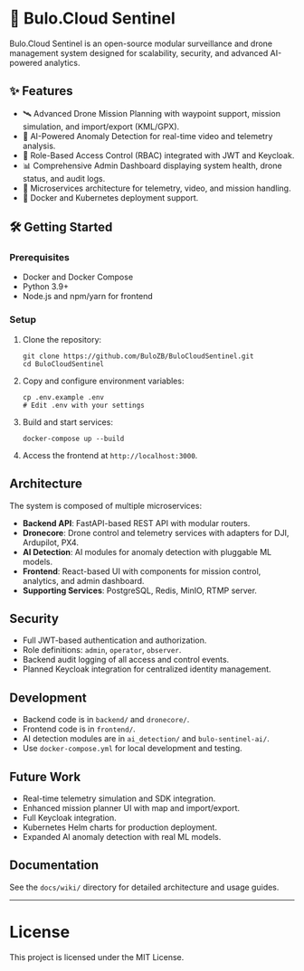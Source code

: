 # 🚀 Bulo.Cloud Sentinel

Bulo.Cloud Sentinel is an open-source modular surveillance and drone management system designed for scalability, security, and advanced AI-powered analytics.

## ✨ Features

- 🛰️ Advanced Drone Mission Planning with waypoint support, mission simulation, and import/export (KML/GPX).
- 🤖 AI-Powered Anomaly Detection for real-time video and telemetry analysis.
- 🔐 Role-Based Access Control (RBAC) integrated with JWT and Keycloak.
- 📊 Comprehensive Admin Dashboard displaying system health, drone status, and audit logs.
- 🧭 Microservices architecture for telemetry, video, and mission handling.
- 🐳 Docker and Kubernetes deployment support.

## 🛠️ Getting Started

### Prerequisites

- Docker and Docker Compose
- Python 3.9+
- Node.js and npm/yarn for frontend

### Setup

1. Clone the repository:
   ```
   git clone https://github.com/BuloZB/BuloCloudSentinel.git
   cd BuloCloudSentinel
   ```

2. Copy and configure environment variables:
   ```
   cp .env.example .env
   # Edit .env with your settings
   ```

3. Build and start services:
   ```
   docker-compose up --build
   ```

4. Access the frontend at `http://localhost:3000`.

## Architecture

The system is composed of multiple microservices:

- **Backend API**: FastAPI-based REST API with modular routers.
- **Dronecore**: Drone control and telemetry services with adapters for DJI, Ardupilot, PX4.
- **AI Detection**: AI modules for anomaly detection with pluggable ML models.
- **Frontend**: React-based UI with components for mission control, analytics, and admin dashboard.
- **Supporting Services**: PostgreSQL, Redis, MinIO, RTMP server.

## Security

- Full JWT-based authentication and authorization.
- Role definitions: `admin`, `operator`, `observer`.
- Backend audit logging of all access and control events.
- Planned Keycloak integration for centralized identity management.

## Development

- Backend code is in `backend/` and `dronecore/`.
- Frontend code is in `frontend/`.
- AI detection modules are in `ai_detection/` and `bulo-sentinel-ai/`.
- Use `docker-compose.yml` for local development and testing.

## Future Work

- Real-time telemetry simulation and SDK integration.
- Enhanced mission planner UI with map and import/export.
- Full Keycloak integration.
- Kubernetes Helm charts for production deployment.
- Expanded AI anomaly detection with real ML models.

## Documentation

See the `docs/wiki/` directory for detailed architecture and usage guides.

---

# License

This project is licensed under the MIT License.
